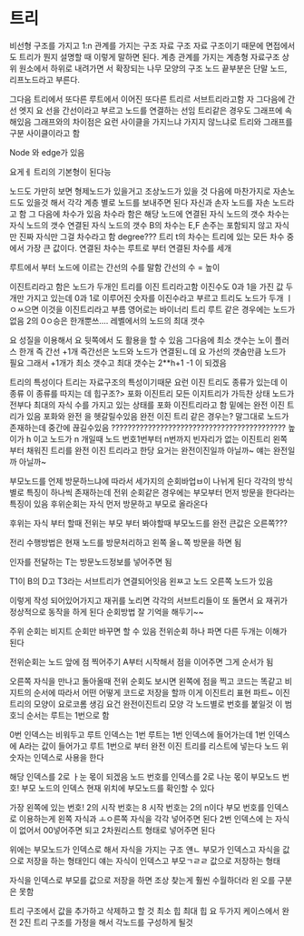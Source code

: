 # 트리
비선형 구조를 가지고 1:n 관계를 가지는 구조
자료 구조
자료 구조이기 때문에 면접에서도 트리가 뭔지 설명할 때 이렇게 말하면 된다.
계층 관계를 가지는 계층형 자료구조
상위 원소에서 하위로 내려가면 서 확장되는 나무 모양의 구조
노드 끝부분은 단말 노드, 리프노드라고 부른다.


그다음 트리에서 또다른 루트에서 이어진 또다른 트리르 서브트리라고함
자 그다음에 간선 엣지
요 선을 간선이라고 부르고 노드를 연결하는 선임
트리같은 경우도 그래프에 속해있음
그래프와의 차이점은 요런 사이클을 가지느냐 가지지 않느냐로 트리와 그래프를 구분
사이클이라고 함

Node 와 edge가 있음

요게ㅔ 트리의 기본형이 된다능

노드도 가만히 보면 형제노드가 있을거고 조상노드가 있을 것
다음에
마찬가지로 자손노드도 있을것
해서 각각 계층 별로 노드를 보내주면 된다
자신과 손자 노드를 자손 노드라고 함
그 다음에 차수가 있음
차수라 함은 해당 노드에 연결된 자식 노드의 갯수
차수는 자식 노드의 갯수
연결된 자식 노드의 갯수
B의 차수는 E,F 손주는 포함되지 않고 자식만 진짜 자식만 그걸 차수라고 함
degree???
트리 t의 차수는 트리에 있는 모든 차수 중에서 가장 큰 값이다.
연결된 차수는 루트로 부터 연결된 차수를 세개

루트에서 부터 노드에 이르는 간선의 수를 말함
간선의 수 = 높이

이진트리라고 함은 노드가 두개인 트리를 이진 트리라고함
이진수도 0과 1을 가진 값 두개만 가지고 있는데 0과 1로 이루어진 숫자를 이진수라고 부르고
트리도 노드가 두개 ㅣㅇㅆ으면 이것을 이진트리라고 부름 영어로는 바이너리 트리
루트 같은 경우에는 노드가 없음 2의 0ㅇ승은 한개뿐쓰....
레벨에서의 노드의 최대 갯수

요 성질을 이용해서 요 뒷쪽에서 도 활용을 할 수 있음
그다음에 최소 갯수는 노이 플러스 한개
즉 간선 +1개 즉간선은 노드와 노드가 연결된ㄴ데 요 가선의 갯숨만큼 노드가 필요 그래서 +1개가 최소 갯수고 최대 갯수는 2**h+1 -1 이 되겠음

트리의 특성이다 트리는 자료구조의 특성이기때문
요런 이진 트리도 종류가 있는데 이 종류
이 종류를 따지는 데 힙구조?>
포화 이진트리 모든 이지트리가 가득찬 상태
노드가 전부다 최대의 자식 수를 가지고 있는 상태를 포화 이진트리라고 함
밑에는 완전 이진 트리가 있음
포화와 완전 을 헷갈릴수있음
완전 이진 트리 같은 경우는? 말그대로 노드가 존재하는데 중간에 끊길수있음
???????????????????????????????????????????
높이가 h 이고 노드가 n 개일때 노드 번호1번부터 n번까지 빈자리가 없는 이진트리
왼쪽 부터 채워진 트리를 완전 이진 트리라고 한당
요거는 완전이진일까 아닐까~
얘는 완전일까 아닐까~

부모노드를 언제 방문하느냐에 따라서 세가지의 순회바업ㅂ이 나뉘게 된다
각각의 방식 별로 특징이 하나씩 존재하는데 전위 순회같은 경우에는 부모부터 먼저 방문을 한다라는 특징이 있음
후위순회는 자식 먼저 방문하고 부모로 올라온다

후위는 자식 부터 할때
전위는 부모 부터 봐야할때 
부모노드를 
완전
큰값은 오른쪽???

전리 수행방법은 현재 노드를 방문처리하고 왼쪽 올ㄴ쪽 방문을 하면 됨

인자를 전달하는 T는 방문노드정보를 넣어주면 됨

T1이 B의 D고 T3라는 서브트리가 연결되어잇음
왼ㅉ고 노드 오른쪽 노드가 있음

이렇게 작성 되어있어가지고
 재귀를 노리면 각각의 서브트리들이 또 돌면서 요 재귀가 정상적으로 동작을 하게 된다
순회방법 잘 기억을 해두기~~

주위 순회는 비지트 순회만 바꾸면 할 수 있음
전위순회 하나 파면 다른 두개는 이해가 된다

전위순회는 노드 앞에 점 찍어주기
A부터 시작해서 점을 이어주면 그게 순서가 됨

오른쪽 자식을 만나고 돌아올때
전위 순회도 보시면 왼쪽에 점을 찍고
코드는 똑같고 비지트의 순서에 따라서 어떤 
어떻게 코드로 저장을 할까 이게 이진트리 표현 파트~
이진트리의 모양이 요로코롬 생김
요건 완전이진트리 모양
각 노드별로 번호를 붙일것 이 범호늬 순서는 루트는 1번으로 함

0번 인덱스는 비워두고 루트 인덱스는 1번 루트는 1번 인덱스에 들어가는데 1번 인덱스에 A라는 값이 들어가고 
루트 1번으로 부터 완전 이진 트리를 리스트에 넣는다
노드 위 숫자는 인덱스로 사용을 한다

해당 인덱스를 2로 ㅏ눈 몫이 되겠음
노드 번호를 인덱스를 2로 나눈 몫이 부모노드 번호!
부모 노드의 인덱스
현재 위치에 부모노드를 확인할 수 있다

가장 왼쪽에 있는 번호!
2의 시작 번호는 8 시작 번호는 2의 n이다
부모 번호를 인덱스로 이용하는게
왼쪽 자식과 ㅗㅇ른쪽 자식을 각각 넣어주면 된다
2번 인덱스에 는 자식이 없어서 00넣어주면 되고 2차원리스트 형태로 넣어주면 된다

위에는 부모노드가 인덱스로 해서 
자식을 가지는 구조
얜ㄴ 부모가 인덱스고 자식을 값으로 저장을 하는 형태인디
얘는 자식이 인덱스고
부모ㄱㄹㄹ 값으로 저장하는 형태

자식을 인덱스로 부모를 값으로 
저장을 하면 조상 찾는게 훨씬 수월하더라
왼 오를 구분은 못함

트리 구조에서 값을 추가하고 삭제하고 할 것
최소 힙 최대 힙 요 두가지 케이스에서 완전 2진 트리 구조를 가정을 해서 각노드를 구성하게 될것
